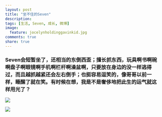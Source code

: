 ```yaml
---
layout: post
title: "坐不住的Seven"
description: 
tags: [生活, Seven, 成长, 微博]
image:
  feature: jocelynholdinggavinkid.jpg
comments: true
share: true
---
```


### Seven会短暂坐了，还相当的东倒西歪；擅长抓东西，玩具啊书啊碗啊盘子啊眼镜啊手机啊栏杆啊澡盆啊，只要放在身边的没一样逃得过，而且越抓越紧还会左右倒手；也挺容易逗笑的，像哥哥以前一样，睡醒了就在笑。有时候在想，我是不是奢侈地把此生的运气就这样用光了？ ###

![](http://i.imgur.com/Bd4xqdA.jpg)

![](http://i.imgur.com/pmDzodl.jpg)
